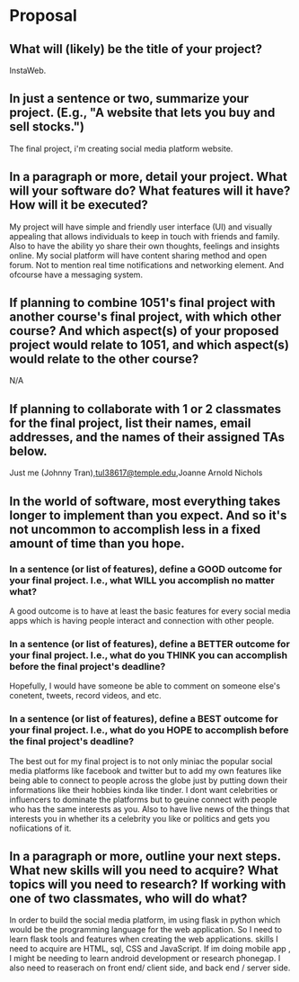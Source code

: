 # Proposal

## What will (likely) be the title of your project?

InstaWeb.

## In just a sentence or two, summarize your project. (E.g., "A website that lets you buy and sell stocks.")

The final project, i'm creating social media platform website.

## In a paragraph or more, detail your project. What will your software do? What features will it have? How will it be executed?

My project will have simple and friendly user interface (UI) and visually appealing that allows individuals to keep in touch with friends and family. Also to have the ability yo share their own thoughts, feelings and insights online. My social platform will have content sharing method and open forum. Not to mention real time notifications and networking element. And ofcourse have a messaging system.

## If planning to combine 1051's final project with another course's final project, with which other course? And which aspect(s) of your proposed project would relate to 1051, and which aspect(s) would relate to the other course?

N/A
## If planning to collaborate with 1 or 2 classmates for the final project, list their names, email addresses, and the names of their assigned TAs below.

Just me (Johnny Tran),tul38617@temple.edu,Joanne Arnold Nichols
## In the world of software, most everything takes longer to implement than you expect. And so it's not uncommon to accomplish less in a fixed amount of time than you hope.

### In a sentence (or list of features), define a GOOD outcome for your final project. I.e., what WILL you accomplish no matter what?

A good outcome is to have at least the basic features for every social media apps which is having people interact and connection with other people. 

### In a sentence (or list of features), define a BETTER outcome for your final project. I.e., what do you THINK you can accomplish before the final project's deadline?

Hopefully, I would have someone be able to comment on someone else's conetent, tweets, record videos, and etc.

### In a sentence (or list of features), define a BEST outcome for your final project. I.e., what do you HOPE to accomplish before the final project's deadline?

The best out for my final project is to not only miniac the popular social media platforms like facebook and twitter but to add my own features like being able to connect to people across the globe just by putting down their informations like their hobbies kinda like tinder. I dont want celebrities or influencers to dominate the platforms but to geuine connect with people who has the same interests as you. Also to have live news of the things that interests you in whether its a celebrity you like or politics and gets you nofiications of it.

## In a paragraph or more, outline your next steps. What new skills will you need to acquire? What topics will you need to research? If working with one of two classmates, who will do what?

In order to build the social media platform, im using flask in python which would be the programming language for the web application. So I need to learn flask tools and features when creating the web applications. skills I need to acquire are HTML, sql, CSS and JavaScript. If im doing mobile app , I might be needing to learn android development or research phonegap. I also need to reaserach on front end/ client side, and back end / server side. 
